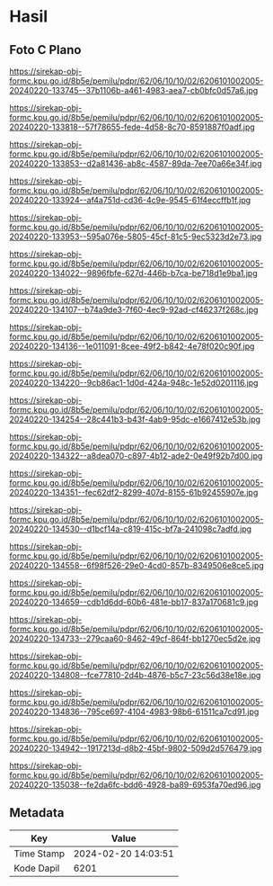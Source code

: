 # Hasil

## Foto C Plano

https://sirekap-obj-formc.kpu.go.id/8b5e/pemilu/pdpr/62/06/10/10/02/6206101002005-20240220-133745--37b1106b-a461-4983-aea7-cb0bfc0d57a6.jpg

https://sirekap-obj-formc.kpu.go.id/8b5e/pemilu/pdpr/62/06/10/10/02/6206101002005-20240220-133818--57f78655-fede-4d58-8c70-8591887f0adf.jpg

https://sirekap-obj-formc.kpu.go.id/8b5e/pemilu/pdpr/62/06/10/10/02/6206101002005-20240220-133853--d2a81436-ab8c-4587-89da-7ee70a66e34f.jpg

https://sirekap-obj-formc.kpu.go.id/8b5e/pemilu/pdpr/62/06/10/10/02/6206101002005-20240220-133924--af4a751d-cd36-4c9e-9545-61f4eccffb1f.jpg

https://sirekap-obj-formc.kpu.go.id/8b5e/pemilu/pdpr/62/06/10/10/02/6206101002005-20240220-133953--595a076e-5805-45cf-81c5-9ec5323d2e73.jpg

https://sirekap-obj-formc.kpu.go.id/8b5e/pemilu/pdpr/62/06/10/10/02/6206101002005-20240220-134022--9896fbfe-627d-446b-b7ca-be718d1e9ba1.jpg

https://sirekap-obj-formc.kpu.go.id/8b5e/pemilu/pdpr/62/06/10/10/02/6206101002005-20240220-134107--b74a9de3-7f60-4ec9-92ad-cf46237f268c.jpg

https://sirekap-obj-formc.kpu.go.id/8b5e/pemilu/pdpr/62/06/10/10/02/6206101002005-20240220-134136--1e011091-8cee-49f2-b842-4e78f020c90f.jpg

https://sirekap-obj-formc.kpu.go.id/8b5e/pemilu/pdpr/62/06/10/10/02/6206101002005-20240220-134220--9cb86ac1-1d0d-424a-948c-1e52d0201116.jpg

https://sirekap-obj-formc.kpu.go.id/8b5e/pemilu/pdpr/62/06/10/10/02/6206101002005-20240220-134254--28c441b3-b43f-4ab9-95dc-e1667412e53b.jpg

https://sirekap-obj-formc.kpu.go.id/8b5e/pemilu/pdpr/62/06/10/10/02/6206101002005-20240220-134322--a8dea070-c897-4b12-ade2-0e49f92b7d00.jpg

https://sirekap-obj-formc.kpu.go.id/8b5e/pemilu/pdpr/62/06/10/10/02/6206101002005-20240220-134351--fec62df2-8299-407d-8155-61b92455907e.jpg

https://sirekap-obj-formc.kpu.go.id/8b5e/pemilu/pdpr/62/06/10/10/02/6206101002005-20240220-134530--d1bcf14a-c819-415c-bf7a-241098c7adfd.jpg

https://sirekap-obj-formc.kpu.go.id/8b5e/pemilu/pdpr/62/06/10/10/02/6206101002005-20240220-134558--6f98f526-29e0-4cd0-857b-8349506e8ce5.jpg

https://sirekap-obj-formc.kpu.go.id/8b5e/pemilu/pdpr/62/06/10/10/02/6206101002005-20240220-134659--cdb1d6dd-60b6-481e-bb17-837a170681c9.jpg

https://sirekap-obj-formc.kpu.go.id/8b5e/pemilu/pdpr/62/06/10/10/02/6206101002005-20240220-134733--279caa60-8462-49cf-864f-bb1270ec5d2e.jpg

https://sirekap-obj-formc.kpu.go.id/8b5e/pemilu/pdpr/62/06/10/10/02/6206101002005-20240220-134808--fce77810-2d4b-4876-b5c7-23c56d38e18e.jpg

https://sirekap-obj-formc.kpu.go.id/8b5e/pemilu/pdpr/62/06/10/10/02/6206101002005-20240220-134836--795ce697-4104-4983-98b6-61511ca7cd91.jpg

https://sirekap-obj-formc.kpu.go.id/8b5e/pemilu/pdpr/62/06/10/10/02/6206101002005-20240220-134942--1917213d-d8b2-45bf-9802-509d2d576479.jpg

https://sirekap-obj-formc.kpu.go.id/8b5e/pemilu/pdpr/62/06/10/10/02/6206101002005-20240220-135038--fe2da6fc-bdd6-4928-ba89-6953fa70ed96.jpg


## Metadata

| Key        | Value               |
| ---------- | ------------------- |
| Time Stamp | 2024-02-20 14:03:51 |
| Kode Dapil | 6201                |



